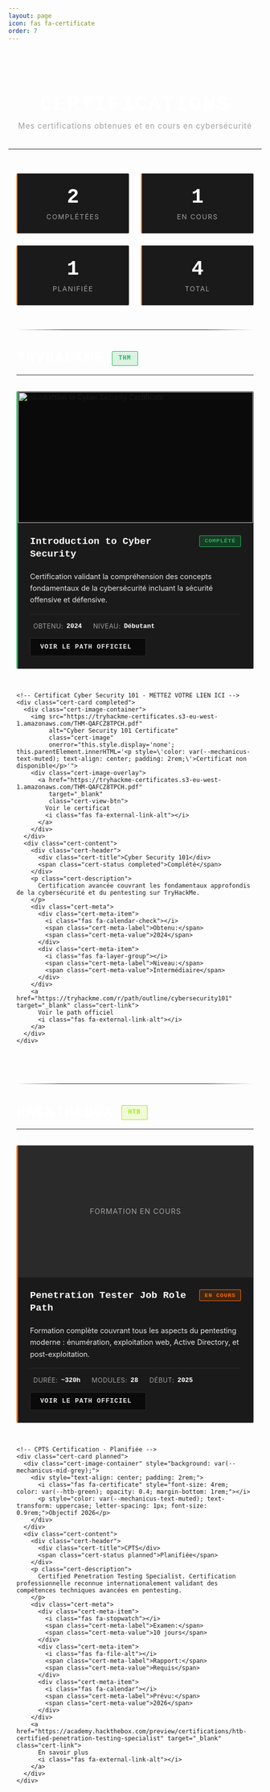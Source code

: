 ```yaml
---
layout: page
icon: fas fa-certificate
order: 7
---
```


<style>
  /* Variables Mechanicus */
  :root {
    --mechanicus-orange: #ff6b00;
    --mechanicus-orange-subtle: rgba(255, 107, 0, 0.15);
    --mechanicus-orange-hover: rgba(255, 107, 0, 0.3);
    --mechanicus-black: #0a0a0a;
    --mechanicus-dark-grey: #1a1a1a;
    --mechanicus-mid-grey: #2a2a2a;
    --mechanicus-light-grey: #3a3a3a;
    --mechanicus-white: #ffffff;
    --mechanicus-text: #e8e8e8;
    --mechanicus-text-muted: #a0a0a0;
    --mechanicus-border: #2a2a2a;
    --thm-green: #1db954;
    --htb-green: #9fef00;
  }

  .certifications-header {
    text-align: center;
    margin-bottom: 3rem;
    padding: 2rem 1rem;
    border-bottom: 1px solid var(--mechanicus-border);
  }

  .certifications-header h1 {
    font-size: 2.5rem;
    font-weight: 700;
    color: var(--mechanicus-white);
    margin-bottom: 0.5rem;
    text-transform: uppercase;
    letter-spacing: 3px;
    font-family: 'Courier New', monospace;
  }

  .certifications-header p {
    color: var(--mechanicus-text-muted);
    font-size: 0.95rem;
    letter-spacing: 1px;
    max-width: 700px;
    margin: 0 auto;
    line-height: 1.6;
  }

  .stats-overview {
    display: grid;
    grid-template-columns: repeat(auto-fit, minmax(180px, 1fr));
    gap: 1.5rem;
    margin-bottom: 3rem;
    max-width: 800px;
    margin-left: auto;
    margin-right: auto;
    padding: 0 1rem;
  }

  .stat-card {
    background: var(--mechanicus-dark-grey);
    border: 1px solid var(--mechanicus-border);
    border-left: 2px solid var(--mechanicus-orange);
    padding: 1.5rem;
    border-radius: 2px;
    text-align: center;
    transition: all 0.3s ease;
  }

  .stat-card:hover {
    background: var(--mechanicus-orange-subtle);
    transform: translateY(-2px);
  }

  .stat-number {
    font-size: 2.5rem;
    font-weight: 700;
    color: var(--mechanicus-white);
    font-family: 'Courier New', monospace;
    margin-bottom: 0.5rem;
  }

  .stat-label {
    color: var(--mechanicus-text-muted);
    font-size: 0.85rem;
    text-transform: uppercase;
    letter-spacing: 1.5px;
  }

  .mechanicus-divider {
    height: 1px;
    background: linear-gradient(to right, 
      transparent, 
      var(--mechanicus-border) 20%, 
      var(--mechanicus-border) 80%, 
      transparent
    );
    margin: 2.5rem 1rem;
  }

  .platform-section {
    margin-bottom: 4rem;
    padding: 0 1rem;
  }

  .platform-header {
    display: flex;
    align-items: center;
    gap: 1rem;
    margin-bottom: 2rem;
    padding-bottom: 1rem;
    border-bottom: 1px solid var(--mechanicus-border);
  }

  .platform-header h2 {
    font-size: 1.8rem;
    font-weight: 700;
    color: var(--mechanicus-white);
    text-transform: uppercase;
    letter-spacing: 2px;
    font-family: 'Courier New', monospace;
    margin: 0;
  }

  .platform-badge {
    padding: 0.4rem 0.8rem;
    border-radius: 2px;
    font-size: 0.75rem;
    font-weight: 700;
    text-transform: uppercase;
    letter-spacing: 1px;
    font-family: 'Courier New', monospace;
  }

  .platform-badge.thm {
    background: rgba(29, 185, 84, 0.15);
    color: var(--thm-green);
    border: 1px solid var(--thm-green);
  }

  .platform-badge.htb {
    background: rgba(159, 239, 0, 0.15);
    color: var(--htb-green);
    border: 1px solid var(--htb-green);
  }

  .certifications-grid {
    display: grid;
    grid-template-columns: repeat(auto-fill, minmax(380px, 1fr));
    gap: 2rem;
  }

  .cert-card {
    background: var(--mechanicus-dark-grey);
    border: 1px solid var(--mechanicus-border);
    border-left: 3px solid var(--mechanicus-orange);
    border-radius: 2px;
    overflow: hidden;
    transition: all 0.3s ease;
    position: relative;
  }

  .cert-card::before {
    content: '';
    position: absolute;
    top: 0;
    left: 0;
    width: 3px;
    height: 0;
    background: var(--mechanicus-orange);
    transition: height 0.3s ease;
    z-index: 1;
  }

  .cert-card:hover::before {
    height: 100%;
  }

  .cert-card:hover {
    background: var(--mechanicus-orange-subtle);
    border-color: var(--mechanicus-orange);
    transform: translateY(-5px);
    box-shadow: 0 8px 20px rgba(255, 107, 0, 0.2);
  }

  .cert-card.completed {
    border-left-color: var(--thm-green);
  }

  .cert-card.completed::before {
    background: var(--thm-green);
  }

  .cert-card.in-progress {
    border-left-color: var(--mechanicus-orange);
  }

  .cert-card.planned {
    border-left-color: var(--htb-green);
  }

  .cert-card.planned::before {
    background: var(--htb-green);
  }

  .cert-image-container {
    width: 100%;
    height: 260px;
    background: var(--mechanicus-black);
    display: flex;
    align-items: center;
    justify-content: center;
    overflow: hidden;
    border-bottom: 1px solid var(--mechanicus-border);
    position: relative;
  }

  .cert-image {
    width: 100%;
    height: 100%;
    object-fit: cover;
    transition: transform 0.3s ease;
  }

  .cert-card:hover .cert-image {
    transform: scale(1.05);
  }

  .cert-image-overlay {
    position: absolute;
    top: 0;
    left: 0;
    right: 0;
    bottom: 0;
    background: rgba(0, 0, 0, 0.7);
    display: flex;
    align-items: center;
    justify-content: center;
    opacity: 0;
    transition: opacity 0.3s ease;
  }

  .cert-card:hover .cert-image-overlay {
    opacity: 1;
  }

  .cert-view-btn {
    padding: 0.7rem 1.5rem;
    background: var(--mechanicus-orange);
    color: var(--mechanicus-white);
    text-decoration: none;
    border-radius: 2px;
    font-size: 0.85rem;
    font-weight: 700;
    text-transform: uppercase;
    letter-spacing: 1px;
    display: inline-flex;
    align-items: center;
    gap: 0.5rem;
    font-family: 'Courier New', monospace;
    transition: all 0.3s ease;
  }

  .cert-view-btn:hover {
    background: var(--mechanicus-white);
    color: var(--mechanicus-black);
  }

  .cert-content {
    padding: 1.5rem;
  }

  .cert-header {
    display: flex;
    justify-content: space-between;
    align-items: start;
    margin-bottom: 1rem;
  }

  .cert-title {
    font-size: 1.2rem;
    font-weight: 700;
    color: var(--mechanicus-white);
    margin-bottom: 0.3rem;
    font-family: 'Courier New', monospace;
    line-height: 1.3;
  }

  .cert-status {
    padding: 0.3rem 0.6rem;
    border-radius: 2px;
    font-size: 0.7rem;
    font-weight: 700;
    text-transform: uppercase;
    letter-spacing: 1px;
    white-space: nowrap;
    font-family: 'Courier New', monospace;
  }

  .cert-status.completed {
    background: rgba(29, 185, 84, 0.2);
    color: var(--thm-green);
    border: 1px solid var(--thm-green);
  }

  .cert-status.in-progress {
    background: var(--mechanicus-orange-subtle);
    color: var(--mechanicus-orange);
    border: 1px solid var(--mechanicus-orange);
  }

  .cert-status.planned {
    background: rgba(159, 239, 0, 0.15);
    color: var(--htb-green);
    border: 1px solid var(--htb-green);
  }

  .cert-description {
    color: var(--mechanicus-text);
    font-size: 0.9rem;
    line-height: 1.6;
    margin-bottom: 1rem;
  }

  .cert-meta {
    display: flex;
    flex-wrap: wrap;
    gap: 1rem;
    padding-top: 1rem;
    border-top: 1px solid var(--mechanicus-border);
    margin-bottom: 1rem;
  }

  .cert-meta-item {
    display: flex;
    align-items: center;
    gap: 0.4rem;
    font-size: 0.8rem;
    color: var(--mechanicus-text-muted);
  }

  .cert-meta-item i {
    opacity: 0.6;
  }

  .cert-meta-label {
    text-transform: uppercase;
    letter-spacing: 0.5px;
  }

  .cert-meta-value {
    color: var(--mechanicus-white);
    font-weight: 600;
    font-family: 'Courier New', monospace;
  }

  .cert-link {
    display: inline-flex;
    align-items: center;
    gap: 0.5rem;
    padding: 0.6rem 1.2rem;
    background: var(--mechanicus-black);
    color: var(--mechanicus-text);
    text-decoration: none;
    border: 1px solid var(--mechanicus-border);
    border-radius: 2px;
    font-size: 0.8rem;
    font-weight: 600;
    text-transform: uppercase;
    letter-spacing: 1px;
    transition: all 0.3s ease;
    font-family: 'Courier New', monospace;
  }

  .cert-link:hover {
    background: var(--mechanicus-orange-subtle);
    border-color: var(--mechanicus-orange);
    color: var(--mechanicus-white);
    transform: translateX(3px);
  }

  .cert-link i {
    font-size: 0.85rem;
  }

  /* Responsive */
  @media (max-width: 768px) {
    .certifications-header {
      padding: 1.5rem 0.5rem;
    }

    .certifications-header h1 {
      font-size: 2rem;
      letter-spacing: 2px;
    }

    .certifications-grid {
      grid-template-columns: 1fr;
    }

    .platform-header h2 {
      font-size: 1.4rem;
    }

    .platform-section {
      padding: 0 0.5rem;
    }

    .stat-number {
      font-size: 2rem;
    }

    .cert-image-container {
      height: 220px;
    }

    .mechanicus-divider {
      margin: 2.5rem 0.5rem;
    }
  }

  @media (max-width: 580px) {
    .certifications-header h1 {
      font-size: 1.6rem;
      letter-spacing: 1px;
    }

    .stats-overview {
      grid-template-columns: 1fr;
      max-width: 300px;
      padding: 0 0.5rem;
    }

    .cert-content {
      padding: 1.2rem;
    }

    .cert-header {
      flex-direction: column;
      gap: 0.5rem;
    }

    .cert-image-container {
      height: 200px;
    }
  }

  @media (max-width: 380px) {
    .certifications-header h1 {
      font-size: 1.4rem;
    }

    .stat-number {
      font-size: 1.8rem;
    }

    .cert-title {
      font-size: 1.1rem;
    }
  }
</style>

<div class="certifications-header">
  <h1>CERTIFICATIONS</h1>
  <p>Mes certifications obtenues et en cours en cybersécurité</p>
</div>

<div class="stats-overview">
  <div class="stat-card">
    <div class="stat-number" id="completed-count">2</div>
    <div class="stat-label">Complétées</div>
  </div>
  <div class="stat-card">
    <div class="stat-number" id="progress-count">1</div>
    <div class="stat-label">En cours</div>
  </div>
  <div class="stat-card">
    <div class="stat-number" id="planned-count">1</div>
    <div class="stat-label">Planifiée</div>
  </div>
  <div class="stat-card">
    <div class="stat-number" id="total-count">4</div>
    <div class="stat-label">Total</div>
  </div>
</div>

<div class="mechanicus-divider"></div>

<!-- TryHackMe Section -->
<div class="platform-section">
  <div class="platform-header">
    <h2>TryHackMe</h2>
    <span class="platform-badge thm">THM</span>
  </div>

  <div class="certifications-grid">
    <!-- Certificat Introduction to Cyber Security -->
    <div class="cert-card completed">
      <div class="cert-image-container">
        <img src="https://tryhackme-certificates.s3-eu-west-1.amazonaws.com/THM-5BFCGGQCAQ.pdf" 
             alt="Introduction to Cyber Security Certificate" 
             class="cert-image"
             onerror="this.style.display='none'; this.parentElement.innerHTML='<p style=\'color: var(--mechanicus-text-muted); text-align: center; padding: 2rem;\'>Certificat non disponible</p>'">
        <div class="cert-image-overlay">
          <a href="https://tryhackme-certificates.s3-eu-west-1.amazonaws.com/THM-5BFCGGQCAQ.pdf" 
             target="_blank" 
             class="cert-view-btn">
            Voir le certificat
            <i class="fas fa-external-link-alt"></i>
          </a>
        </div>
      </div>
      <div class="cert-content">
        <div class="cert-header">
          <div class="cert-title">Introduction to Cyber Security</div>
          <span class="cert-status completed">Complété</span>
        </div>
        <p class="cert-description">
          Certification validant la compréhension des concepts fondamentaux de la cybersécurité incluant la sécurité offensive et défensive.
        </p>
        <div class="cert-meta">
          <div class="cert-meta-item">
            <i class="fas fa-calendar-check"></i>
            <span class="cert-meta-label">Obtenu:</span>
            <span class="cert-meta-value">2024</span>
          </div>
          <div class="cert-meta-item">
            <i class="fas fa-layer-group"></i>
            <span class="cert-meta-label">Niveau:</span>
            <span class="cert-meta-value">Débutant</span>
          </div>
        </div>
        <a href="https://tryhackme.com/path/outline/introtocyber" target="_blank" class="cert-link">
          Voir le path officiel
          <i class="fas fa-external-link-alt"></i>
        </a>
      </div>
    </div>

    <!-- Certificat Cyber Security 101 - METTEZ VOTRE LIEN ICI -->
    <div class="cert-card completed">
      <div class="cert-image-container">
        <img src="https://tryhackme-certificates.s3-eu-west-1.amazonaws.com/THM-QAFCZ8TPCH.pdf" 
             alt="Cyber Security 101 Certificate" 
             class="cert-image"
             onerror="this.style.display='none'; this.parentElement.innerHTML='<p style=\'color: var(--mechanicus-text-muted); text-align: center; padding: 2rem;\'>Certificat non disponible</p>'">
        <div class="cert-image-overlay">
          <a href="https://tryhackme-certificates.s3-eu-west-1.amazonaws.com/THM-QAFCZ8TPCH.pdf" 
             target="_blank" 
             class="cert-view-btn">
            Voir le certificat
            <i class="fas fa-external-link-alt"></i>
          </a>
        </div>
      </div>
      <div class="cert-content">
        <div class="cert-header">
          <div class="cert-title">Cyber Security 101</div>
          <span class="cert-status completed">Complété</span>
        </div>
        <p class="cert-description">
          Certification avancée couvrant les fondamentaux approfondis de la cybersécurité et du pentesting sur TryHackMe.
        </p>
        <div class="cert-meta">
          <div class="cert-meta-item">
            <i class="fas fa-calendar-check"></i>
            <span class="cert-meta-label">Obtenu:</span>
            <span class="cert-meta-value">2024</span>
          </div>
          <div class="cert-meta-item">
            <i class="fas fa-layer-group"></i>
            <span class="cert-meta-label">Niveau:</span>
            <span class="cert-meta-value">Intermédiaire</span>
          </div>
        </div>
        <a href="https://tryhackme.com/r/path/outline/cybersecurity101" target="_blank" class="cert-link">
          Voir le path officiel
          <i class="fas fa-external-link-alt"></i>
        </a>
      </div>
    </div>
  </div>
</div>

<div class="mechanicus-divider"></div>

<!-- HackTheBox Section -->
<div class="platform-section">
  <div class="platform-header">
    <h2>HackTheBox</h2>
    <span class="platform-badge htb">HTB</span>
  </div>

  <div class="certifications-grid">
    <!-- Penetration Tester Job Role Path - En cours -->
    <div class="cert-card in-progress">
      <div class="cert-image-container" style="background: var(--mechanicus-mid-grey);">
        <div style="text-align: center; padding: 2rem;">
          <i class="fas fa-laptop-code" style="font-size: 4rem; color: var(--mechanicus-orange); opacity: 0.4; margin-bottom: 1rem;"></i>
          <p style="color: var(--mechanicus-text-muted); text-transform: uppercase; letter-spacing: 1px; font-size: 0.9rem;">Formation en cours</p>
        </div>
      </div>
      <div class="cert-content">
        <div class="cert-header">
          <div class="cert-title">Penetration Tester Job Role Path</div>
          <span class="cert-status in-progress">En cours</span>
        </div>
        <p class="cert-description">
          Formation complète couvrant tous les aspects du pentesting moderne : énumération, exploitation web, Active Directory, et post-exploitation.
        </p>
        <div class="cert-meta">
          <div class="cert-meta-item">
            <i class="fas fa-clock"></i>
            <span class="cert-meta-label">Durée:</span>
            <span class="cert-meta-value">~320h</span>
          </div>
          <div class="cert-meta-item">
            <i class="fas fa-book"></i>
            <span class="cert-meta-label">Modules:</span>
            <span class="cert-meta-value">28</span>
          </div>
          <div class="cert-meta-item">
            <i class="fas fa-calendar"></i>
            <span class="cert-meta-label">Début:</span>
            <span class="cert-meta-value">2025</span>
          </div>
        </div>
        <a href="https://academy.hackthebox.com/path/preview/penetration-tester" target="_blank" class="cert-link">
          Voir le path officiel
          <i class="fas fa-external-link-alt"></i>
        </a>
      </div>
    </div>

    <!-- CPTS Certification - Planifiée -->
    <div class="cert-card planned">
      <div class="cert-image-container" style="background: var(--mechanicus-mid-grey);">
        <div style="text-align: center; padding: 2rem;">
          <i class="fas fa-certificate" style="font-size: 4rem; color: var(--htb-green); opacity: 0.4; margin-bottom: 1rem;"></i>
          <p style="color: var(--mechanicus-text-muted); text-transform: uppercase; letter-spacing: 1px; font-size: 0.9rem;">Objectif 2026</p>
        </div>
      </div>
      <div class="cert-content">
        <div class="cert-header">
          <div class="cert-title">CPTS</div>
          <span class="cert-status planned">Planifiée</span>
        </div>
        <p class="cert-description">
          Certified Penetration Testing Specialist. Certification professionnelle reconnue internationalement validant des compétences techniques avancées en pentesting.
        </p>
        <div class="cert-meta">
          <div class="cert-meta-item">
            <i class="fas fa-stopwatch"></i>
            <span class="cert-meta-label">Examen:</span>
            <span class="cert-meta-value">10 jours</span>
          </div>
          <div class="cert-meta-item">
            <i class="fas fa-file-alt"></i>
            <span class="cert-meta-label">Rapport:</span>
            <span class="cert-meta-value">Requis</span>
          </div>
          <div class="cert-meta-item">
            <i class="fas fa-calendar"></i>
            <span class="cert-meta-label">Prévu:</span>
            <span class="cert-meta-value">2026</span>
          </div>
        </div>
        <a href="https://academy.hackthebox.com/preview/certifications/htb-certified-penetration-testing-specialist" target="_blank" class="cert-link">
          En savoir plus
          <i class="fas fa-external-link-alt"></i>
        </a>
      </div>
    </div>
  </div>
</div>

<script src="{{ '/assets/js/certifications.js' | relative_url }}"></script>